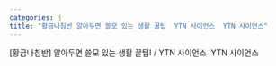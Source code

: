 ```yaml
---
categories: j
title: "황금나침반 알아두면 쓸모 있는 생활 꿀팁  YTN 사이언스  YTN 사이언스"
---
```

[황금나침반] 알아두면 쓸모 있는 생활 꿀팁! / YTN 사이언스&nbsp;&nbsp;YTN 사이언스